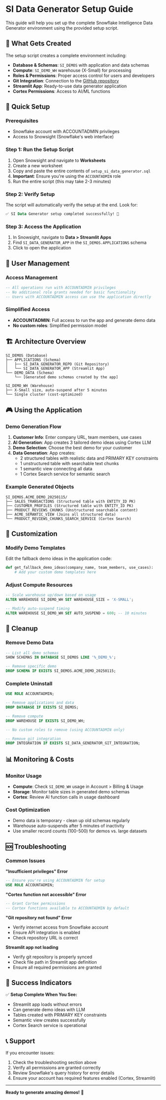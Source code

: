 # SI Data Generator Setup Guide

This guide will help you set up the complete Snowflake Intelligence Data Generator environment using the provided setup script.

## 🎯 What Gets Created

The setup script creates a complete environment including:

- **Database & Schemas**: `SI_DEMOS` with application and data schemas
- **Compute**: `SI_DEMO_WH` warehouse (X-Small) for processing
- **Roles & Permissions**: Proper access control for users and developers
- **Git Integration**: Connection to the [GitHub repository](https://github.com/kfir-liron-snowflake/SI_Data_Generator/blob/main/Original_Data_Generator)
- **Streamlit App**: Ready-to-use data generator application
- **Cortex Permissions**: Access to AI/ML functions

## 🚀 Quick Setup

### Prerequisites
- Snowflake account with ACCOUNTADMIN privileges
- Access to Snowsight (Snowflake's web interface)

### Step 1: Run the Setup Script
1. Open Snowsight and navigate to **Worksheets**
2. Create a new worksheet
3. Copy and paste the entire contents of `setup_si_data_generator.sql`
4. **Important**: Ensure you're using the `ACCOUNTADMIN` role
5. Run the entire script (this may take 2-3 minutes)

### Step 2: Verify Setup
The script will automatically verify the setup at the end. Look for:
```sql
✅ SI Data Generator setup completed successfully! 🎉
```

### Step 3: Access the Application
1. In Snowsight, navigate to **Data > Streamlit Apps**
2. Find `SI_DATA_GENERATOR_APP` in the `SI_DEMOS.APPLICATIONS` schema
3. Click to open the application

## 👥 User Management

### Access Management
```sql
-- All operations run with ACCOUNTADMIN privileges
-- No additional role grants needed for basic functionality
-- Users with ACCOUNTADMIN access can use the application directly
```

### Simplified Access
- **ACCOUNTADMIN**: Full access to run the app and generate demo data
- **No custom roles**: Simplified permission model

## 🏗️ Architecture Overview

```
SI_DEMOS (Database)
├── APPLICATIONS (Schema)
│   ├── SI_DATA_GENERATOR_REPO (Git Repository)
│   └── SI_DATA_GENERATOR_APP (Streamlit App)
└── DEMO_DATA (Schema)
    └── [Generated demo schemas created by the app]

SI_DEMO_WH (Warehouse)
├── X-Small size, auto-suspend after 5 minutes
└── Single cluster (cost-optimized)
```

## 🎮 Using the Application

### Demo Generation Flow
1. **Customer Info**: Enter company URL, team members, use cases
2. **AI Generation**: App creates 3 tailored demo ideas using Cortex LLM
3. **Demo Selection**: Choose the best demo for your customer
4. **Data Generation**: App creates:
   - 2 structured tables with realistic data and PRIMARY KEY constraints
   - 1 unstructured table with searchable text chunks
   - 1 semantic view connecting all data
   - 1 Cortex Search service for semantic search

### Example Generated Objects
```
SI_DEMOS.ACME_DEMO_20250115/
├── SALES_TRANSACTIONS (Structured table with ENTITY_ID PK)
├── CUSTOMER_PROFILES (Structured table with ENTITY_ID PK)
├── PRODUCT_REVIEWS_CHUNKS (Unstructured searchable content)
├── ACME_SEMANTIC_VIEW (Joins all structured data)
└── PRODUCT_REVIEWS_CHUNKS_SEARCH_SERVICE (Cortex Search)
```

## 🔧 Customization

### Modify Demo Templates
Edit the fallback demo ideas in the application code:
```python
def get_fallback_demo_ideas(company_name, team_members, use_cases):
    # Add your custom demo templates here
```

### Adjust Compute Resources
```sql
-- Scale warehouse up/down based on usage
ALTER WAREHOUSE SI_DEMO_WH SET WAREHOUSE_SIZE = 'X-SMALL';

-- Modify auto-suspend timing
ALTER WAREHOUSE SI_DEMO_WH SET AUTO_SUSPEND = 600; -- 10 minutes
```

## 🧹 Cleanup

### Remove Demo Data
```sql
-- List all demo schemas
SHOW SCHEMAS IN DATABASE SI_DEMOS LIKE '%_DEMO_%';

-- Remove specific demo
DROP SCHEMA IF EXISTS SI_DEMOS.ACME_DEMO_20250115;
```

### Complete Uninstall
```sql
USE ROLE ACCOUNTADMIN;

-- Remove applications and data
DROP DATABASE IF EXISTS SI_DEMOS;

-- Remove compute
DROP WAREHOUSE IF EXISTS SI_DEMO_WH;

-- No custom roles to remove (using ACCOUNTADMIN only)

-- Remove git integration
DROP INTEGRATION IF EXISTS SI_DATA_GENERATOR_GIT_INTEGRATION;
```

## 📊 Monitoring & Costs

### Monitor Usage
- **Compute**: Check `SI_DEMO_WH` usage in Account > Billing & Usage
- **Storage**: Monitor table sizes in generated demo schemas
- **Cortex**: Review AI function calls in usage dashboard

### Cost Optimization
- Demo data is temporary - clean up old schemas regularly
- Warehouse auto-suspends after 5 minutes of inactivity
- Use smaller record counts (100-500) for demos vs. large datasets

## 🆘 Troubleshooting

### Common Issues

**"Insufficient privileges" Error**
```sql
-- Ensure you're using ACCOUNTADMIN for setup
USE ROLE ACCOUNTADMIN;
```

**"Cortex function not accessible" Error**
```sql
-- Grant Cortex permissions
-- Cortex functions available to ACCOUNTADMIN by default
```

**"Git repository not found" Error**
- Verify internet access from Snowflake account
- Ensure API integration is enabled
- Check repository URL is correct

**Streamlit app not loading**
- Verify git repository is properly synced
- Check file path in Streamlit app definition
- Ensure all required permissions are granted

## 🎉 Success Indicators

✅ **Setup Complete When You See:**
- Streamlit app loads without errors
- Can generate demo ideas with LLM
- Tables created with PRIMARY KEY constraints  
- Semantic view creates successfully
- Cortex Search service is operational

## 📞 Support

If you encounter issues:
1. Check the troubleshooting section above
2. Verify all permissions are granted correctly
3. Review Snowflake's query history for error details
4. Ensure your account has required features enabled (Cortex, Streamlit)

---

**Ready to generate amazing demos!** 🚀